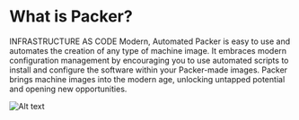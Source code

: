 # What is Packer?

INFRASTRUCTURE AS CODE
Modern, Automated
Packer is easy to use and automates the creation of any type of machine image. It embraces modern configuration management by encouraging you to use automated scripts to install and configure the software within your Packer-made images. Packer brings machine images into the modern age, unlocking untapped potential and opening new opportunities.

![Alt text](image/packer.jpeg?raw=true "Packer Hashicorp")
